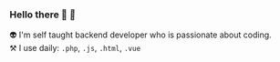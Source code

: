 ### Hello there 👋 <span class="waving-hand">👋</span>
<style>
  .waving-hand {
  animation-name: wave-animation;
  animation-duration: 2.5s;
  animation-iteration-count: infinite;
  transform-origin: 70% 70%;
  display: inline-block;
}

@keyframes wave-animation {
  0% { transform: rotate( 0.0deg) }
  15% { transform: rotate(14.0deg) }  /* The following five values can be played with to make the waving more or less extreme */
  30% { transform: rotate(-8.0deg) }
  40% { transform: rotate(14.0deg) }
  50% { transform: rotate(-4.0deg) }
  60% { transform: rotate(10.0deg) }
  70% { transform: rotate( 0.0deg) }  /* Reset for the last half to pause */
 100% { transform: rotate( 0.0deg) }
}
</style>

👽 I'm self taught backend developer who is passionate about coding. <br />
⚒️ I use daily: `.php`, `.js`, `.html`, `.vue`
<!--
**mhQady/mhQady** is a ✨ _special_ ✨ repository because its `README.md` (this file) appears on your GitHub profile.

Here are some ideas to get you started:

- 🔭 I’m currently working on ...
- 🌱 I’m currently learning ...
- 👯 I’m looking to collaborate on ...
- 🤔 I’m looking for help with ...
- 💬 Ask me about ...
- 📫 How to reach me: ...
- 😄 Pronouns: ...
- ⚡ Fun fact: ...
-->
